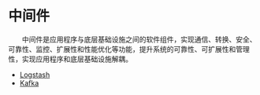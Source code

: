 # 中间件

&emsp;&emsp;中间件是应用程序与底层基础设施之间的软件组件，实现通信、转换、安全、可靠性、监控、扩展性和性能优化等功能，提升系统的可靠性、可扩展性和管理性，实现应用程序和底层基础设施解耦。

* [Logstash](zh-cn/middleware/Logstash/README.md)
* [Kafka](zh-cn/middleware/Kafka/README.md)